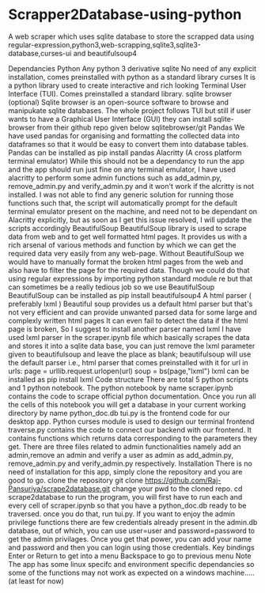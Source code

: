 # Scrapper2Database-using-python
A web scraper which uses sqlite database to store the scrapped data using regular-expression,python3,web-scrapping,sqlite3,sqlite3-database,curses-ui and beautifulsoup4

Dependancies
Python
Any python 3 derivative
sqlite
No need of any explicit installation, comes preinstalled with python as a standard library
curses
It is a python library used to create interactive and rich looking Terminal User Interface (TUI). Comes preinstalled a standard library.
sqlite browser (optional)
Sqlite browser is an open-source software to browse and manipukate sqlite databases.
The whole project follows TUI but still if user wants to have a Graphical User Interface (GUI) they can install sqlite-browser from their github repo given below
sqlitebrowser/git
Pandas
We have used pandas for organising and formatting the collected data into dataframes so that it would be easy to convert them into database tables.
Pandas can be installed as
pip install pandas 
Alacritty (A cross platform terminal emulator)
While this should not be a dependancy to run the app and the app should run just fine on any terminal emulator, I have used alacritty to perform some admin functions such as add_admin.py, remove_admin.py and verify_admin.py and it won't work if the alcritty is not installed.
I was not able to find any generic solution for running those functions such that, the script will automatically prompt for the default terminal emulator present on the machine, and need not to be dependant on Alacritty explicitly, but as soon as I get this issue resolved, I will update the scripts accordingly
BeautifulSoup
BeautifulSoup library is used to scrape data from web and to get well formatted html pages.
It provides us with a rich arsenal of various methods and function by which we can get the required data very easily from any web-page.
Without BeautifulSoup we would have to manually format the broken html pages from the web and also have to filter the page for the required data.
Though we could do that using regular expressions by importing python standard module re but that can sometimes be a really tedious job so we use BeautifulSoup
BeautifulSoup can be installed as
pip install beautifulsoup4
A html parser ( preferably lxml )
Beautiful soup provides us a default html parser but that's not very efficient and can provide unwanted parsed data for some large and complexly written html pages
It can even fail to detect the data if the html page is broken, So I suggest to install another parser named lxml
I have used lxml parser in the scraper.ipynb file which basically scrapes the data and stores it into a sqlite data base, you can just remove the lxml parameter given to beautifulsoup and leave the place as blank; beautifulsoup will use the default parser i.e., html parser that comes preinstalled with it
for url in urls:
    page = urllib.request.urlopen(url)
    soup = bs(page,"lxml")
lxml can be installed as
pip install lxml
Code structure
There are total 5 python scripts and 1 python notebook.
The python notebook by name scraper.ipynb contains the code to scrape official python documentation. Once you run all the cells of this notebook you will get a database in your current working directory by name python_doc.db
tui.py is the frontend code for our desktop app. Python curses module is used to design our terminal frontend
traverse.py contains the code to connect our backend with our frontend. It contains functions which returns data corresponding to the parameters they get.
There are three files related to admin functionalities namely add an admin,remove an admin and verify a user as admin as add_admin.py, remove_admin.py and verify_admin.py respectively.
Installation
There is no need of installation for this app, simply clone the repository and you are good to go.
clone the repository
git clone https://github.com/Raj-Pansuriya/scrape2database.git
change your pwd to the cloned repo.
cd scrape2database
to run the program, you will first have to run each and every cell of scraper.ipynb so that you have a python_doc.db ready to be traversed.
once you do that, run tui.py.
If you want to enjoy the admin privilege functions there are few credentials already present in the admin.db database, out of which, you can use user=user and password=password to get the admin privilages. Once you get that power, you can add your name and password and then you can login using those credentials.
Key bindings
Enter or Return to get into a menu
Backspace to go to previous menu
Note
The app has some linux specifc and environment specific dependancies so some of the functions may not work as expected on a windows machine.....(at least for now)

